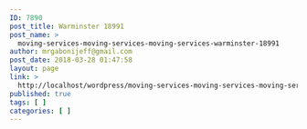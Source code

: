 ```yaml
---
ID: 7890
post_title: Warminster 18991
post_name: >
  moving-services-moving-services-moving-services-warminster-18991
author: mrgabonijeff@gmail.com
post_date: 2018-03-28 01:47:58
layout: page
link: >
  http://localhost/wordpress/moving-services-moving-services-moving-services-warminster-18991/
published: true
tags: [ ]
categories: [ ]
---
```

